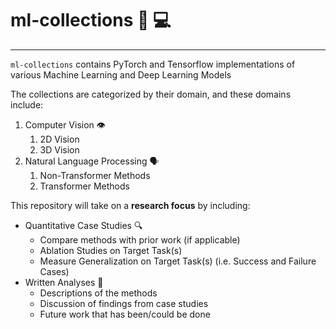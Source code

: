 # ml-collections 🧠 💻

---

`ml-collections` contains PyTorch and Tensorflow implementations of various Machine Learning and Deep Learning Models

The collections are categorized by their domain, and these domains include:

1. Computer Vision 👁
   1. 2D Vision
   2. 3D Vision
2. Natural Language Processing 🗣
   1. Non-Transformer Methods
   2. Transformer Methods

This repository will take on a **research focus** by including:

- Quantitative Case Studies 🔍
  - Compare methods with prior work (if applicable)
  - Ablation Studies on Target Task(s)
  - Measure Generalization on Target Task(s) (i.e. Success and Failure Cases)
- Written Analyses 📝
  - Descriptions of the methods
  - Discussion of findings from case studies
  - Future work that has been/could be done
